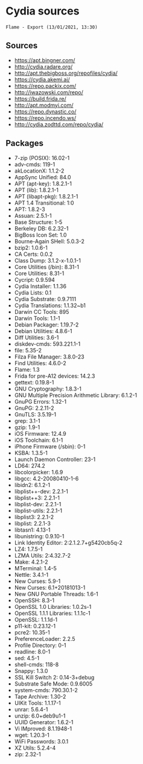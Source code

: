 # Cydia sources 

`Flame - Export (13/01/2021, 13:30)`

## Sources
* https://apt.bingner.com/
* http://cydia.radare.org/
* http://apt.thebigboss.org/repofiles/cydia/
* https://cydia.akemi.ai/
* https://repo.packix.com/
* http://iwazowski.com/repo/
* https://build.frida.re/
* http://apt.modmyi.com/
* https://repo.dynastic.co/
* https://repo.incendo.ws/
* http://cydia.zodttd.com/repo/cydia/

## Packages

* 7-zip (POSIX): 16.02-1
* adv-cmds: 119-1
* akLocationX: 1.1.2-2
* AppSync Unified: 84.0
* APT (apt-key): 1.8.2.1-1
* APT (lib): 1.8.2.1-1
* APT (libapt-pkg): 1.8.2.1-1
* APT 1.4 Transitional: 1:0
* APT: 1.8.2-3
* Assuan: 2.5.1-1
* Base Structure: 1-5
* Berkeley DB: 6.2.32-1
* BigBoss Icon Set: 1.0
* Bourne-Again SHell: 5.0.3-2
* bzip2: 1.0.6-1
* CA Certs: 0.0.2
* Class Dump: 3.1.2-x-1.0.1-1
* Core Utilities (/bin): 8.31-1
* Core Utilities: 8.31-1
* Cycript: 0.9.594
* Cydia Installer: 1.1.36
* Cydia Lists: 0.1
* Cydia Substrate: 0.9.7111
* Cydia Translations: 1.1.32~b1
* Darwin CC Tools: 895
* Darwin Tools: 1.1-1
* Debian Packager: 1.19.7-2
* Debian Utilities: 4.8.6-1
* Diff Utilities: 3.6-1
* diskdev-cmds: 593.221.1-1
* file: 5.35-2
* Filza File Manager: 3.8.0-23
* Find Utilities: 4.6.0-2
* Flame: 1.3
* Frida for pre-A12 devices: 14.2.3
* gettext: 0.19.8-1
* GNU Cryptography: 1.8.3-1
* GNU Multiple Precision Arithmetic Library: 6.1.2-1
* GnuPG Errors: 1.32-1
* GnuPG: 2.2.11-2
* GnuTLS: 3.5.19-1
* grep: 3.1-1
* gzip: 1.9-1
* iOS Firmware: 12.4.9
* iOS Toolchain: 6.1-1
* iPhone Firmware (/sbin): 0-1
* KSBA: 1.3.5-1
* Launch Daemon Controller: 23-1
* LD64: 274.2
* libcolorpicker: 1.6.9
* libgcc: 4.2-20080410-1-6
* libidn2: 6.1.2-1
* libplist++-dev: 2.2.1-1
* libplist++3: 2.2.1-1
* libplist-dev: 2.2.1-1
* libplist-utils: 2.2.1-1
* libplist3: 2.2.1-2
* libplist: 2.2.1-3
* libtasn1: 4.13-1
* libunistring: 0.9.10-1
* Link Identity Editor: 2:2.1.2.7+g5420cb5q-2
* LZ4: 1.7.5-1
* LZMA Utils: 2:4.32.7-2
* Make: 4.2.1-2
* MTerminal: 1.4-5
* Nettle: 3.4.1-1
* New Curses: 5.9-1
* New Curses: 6.1+20181013-1
* New GNU Portable Threads: 1.6-1
* OpenSSH: 8.3-1
* OpenSSL 1.0 Libraries: 1.0.2s-1
* OpenSSL 1.1.1 Libraries: 1.1.1c-1
* OpenSSL: 1.1.1d-1
* p11-kit: 0.23.12-1
* pcre2: 10.35-1
* PreferenceLoader: 2.2.5
* Profile Directory: 0-1
* readline: 8.0-1
* sed: 4.5-1
* shell-cmds: 118-8
* Snappy: 1.3.0
* SSL Kill Switch 2: 0.14-3+debug
* Substrate Safe Mode: 0.9.6005
* system-cmds: 790.30.1-2
* Tape Archive: 1.30-2
* UIKit Tools: 1.1.17-1
* unrar: 5.6.4-1
* unzip: 6.0+deb9u1-1
* UUID Generator: 1.6.2-1
* Vi IMproved: 8.1.1948-1
* wget: 1.20.3-1
* WiFi Passwords: 3.0.1
* XZ Utils: 5.2.4-4
* zip: 2.32-1

